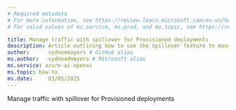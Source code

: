 ```yaml
---
# Required metadata
# For more information, see https://review.learn.microsoft.com/en-us/help/platform/learn-editor-add-metadata?branch=main
# For valid values of ms.service, ms.prod, and ms.topic, see https://review.learn.microsoft.com/en-us/help/platform/metadata-taxonomies?branch=main

title: Manage traffic with spillover for Provisioned deployments
description: Article outlining how to use the spillover feature to manage traffic bursts for Azure OpenAI Service provisioned deployments
author:      sydneemayers # GitHub alias
ms.author:   sydneedmayers # Microsoft alias
ms.service: azure-ai-openai
ms.topic: how-to
ms.date:     03/05/2025
---
```


Manage traffic with spillover for Provisioned deployments